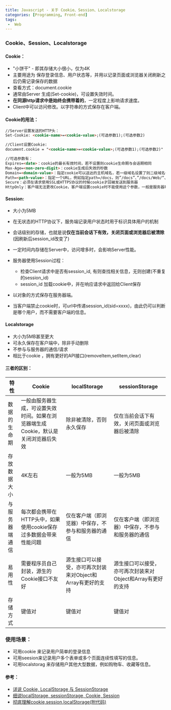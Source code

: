 ```yaml
---
title: Javascript - 关于 Cookie、Session、Localstorage
categories: [Programming, Front-end]
tags: 
 -  Web
---
```




<!-- ![cover](https://images.unsplash.com/photo-1556468282-52b7aa97e00a?ixlib=rb-1.2.1&ixid=eyJhcHBfaWQiOjEyMDd9&auto=format&fit=crop&w=1950&q=80) -->

<!-- more -->


### Cookie、Session、Localstorage



#### Cookie：

- "小饼干" - 即其存储大小很小，仅为4K
- 主要用途为 保存登录信息、用户状态等，并用以记录页面或浏览器关闭刷新之后仍需记录保存的数据
- 查看方式：document.cookie
- 通常由Server 生成(Set-cookie)，可设置失效时间。
- **在同源http请求中是始终会携带着的**，一定程度上影响请求速度。
- Client中可以访问修改。以字符串的方式保存在客户端。



#### Cookie的用法：

```html
//Server设置发送的HTTP头：
Set-Cookie: <cookie-name>=<cookie-value>;(可选参数1);(可选参数2)

//Client设置Cookie:
document.cookie = "<cookie-name>=<cookie-value>;(可选参数1);(可选参数2)"

//可选参数有：
Expires=<date>：cookie的最长有效时间，若不设置则cookie生命期与会话期相同
Max-Age=<non-zero-digit>：cookie生成后失效的秒数
Domain=<domain-value>：指定cookie可以送达的主机域名，若一级域名设置了则二级域名也能获取。
Path=<path-value>：指定一个URL，例如指定path=/docs，则”/docs”、”/docs/Web/“、”/docs/Web/Http”均满足匹配条件
Secure：必须在请求使用SSL或HTTPS协议的时候cookie才回被发送到服务器
HttpOnly：客户端无法更改Cookie，客户端设置cookie时不能使用这个参数，一般是服务器端使用
```



#### Session:

- 大小为5MB
- 在无状态的HTTP协议下，服务端记录用户状态时用于标识具体用户的机制
- 会话级别的存储，也就是说**仅在当前会话下有效，关闭页面或浏览器后被清除**(因刷新后session_id改变了)

- 一定时间内存储在Server中，访问增多时，会影响Server性能。
- 服务器使用Session过程：
  - 检查Client请求中是否有session_id, 有则查找相关信息，无则创建(不重复的session_id)
  - session_id 加载cookie中，并在响应请求中返回给Client保存
- 以对象的方式保存在服务器端。
- 当客户端禁止cookie时，可url中传递session_id(sid=xxxx)，由此仍可以判断是哪个用户，而不需要客户端的信息。





#### Localstorage

- 大小为5MB甚至更大
- 可永久保存在客户端中，除非手动删除
- 不参与与服务器的通信/请求
- 相比于cookie ，拥有更好的API接口(removeItem,setItem,clear)



#### 三者的区别：



| 特性           | Cookie                                                       | localStorage                                                | sessionStorage                                              |
| -------------- | ------------------------------------------------------------ | ----------------------------------------------------------- | ----------------------------------------------------------- |
| 数据的生命期   | 一般由服务器生成，可设置失效时间。如果在浏览器端生成Cookie，默认是关闭浏览器后失效 | 除非被清除，否则永久保存                                    | 仅在当前会话下有效，关闭页面或浏览器后被清除                |
| 存放数据大小   | 4K左右                                                       | 一般为5MB                                                   | 一般为5MB                                                   |
| 与服务器端通信 | 每次都会携带在HTTP头中，如果使用cookie保存过多数据会带来性能问题 | 仅在客户端（即浏览器）中保存，不参与和服务器的通信          | 仅在客户端（即浏览器）中保存，不参与和服务器的通信          |
| 易用性         | 需要程序员自己封装，源生的Cookie接口不友好                   | 源生接口可以接受，亦可再次封装来对Object和Array有更好的支持 | 源生接口可以接受，亦可再次封装来对Object和Array有更好的支持 |
| 存储方式       | 键值对                                                       | 键值对                                                      | 键值对                                                      |



### 使用场景：



- 可用cookie 来记录用户简单的登录信息
- 可用seesion来记录用户多个表单或多个页面连续性填写的信息。
- 可用localstorag 来存储用户其他大型数据，例如购物车、收藏等信息。





#### 参考：

- [详说 Cookie, LocalStorage 与 SessionStorage](https://jerryzou.com/posts/cookie-and-web-storage/)
- [细说localStorage, sessionStorage, Cookie, Session](https://juejin.im/entry/5ac4d661f265da23a049c92a)
- [彻底理解cookie,session,localStorage(附代码)](https://www.jianshu.com/p/ca8637b05c8a)